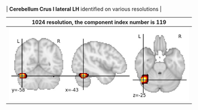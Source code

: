 


| **Cerebellum Crus I lateral LH** identified on various resolutions |

| 1024 resolution, the component index number is 119|  
|:---:|  
| ![Component 1024](../1024/final/119.jpg "From component 1024: Cerebellum Crus I lateral LH") |
